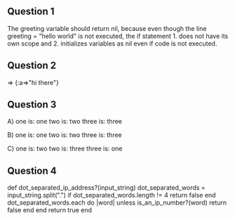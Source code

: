## Question 1
The greeting variable should return nil, because even though the line greeting = "hello world" is not executed, the if statement 1. does not have its own scope and 2. initializes variables as nil even if code is not executed.

## Question 2
=> {:a=>"hi there"}

## Question 3
A)
one is: one
two is: two
three is: three

B)
one is: one
two is: two
three is: three

C)
one is: two
two is: three
three is: one

## Question 4
def dot_separated_ip_address?(input_string)
  dot_separated_words = input_string.split(".")
  if dot_separated_words.length != 4
    return false
  end
  dot_separated_words.each do |word|
    unless is_an_ip_number?(word)
      return false
    end
  end
  return true
end